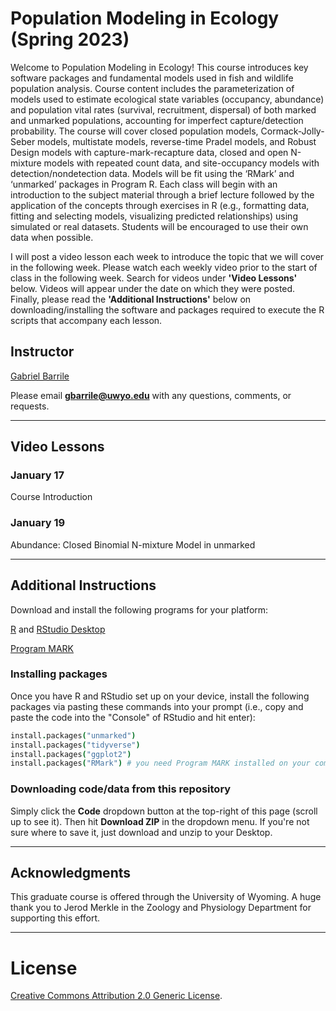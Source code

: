 # Population Modeling in Ecology (Spring 2023)

Welcome to Population Modeling in Ecology! This course introduces key software packages and fundamental models used in fish and wildlife population analysis. Course content includes the parameterization of models used to estimate ecological state variables (occupancy, abundance) and population vital rates (survival, recruitment, dispersal) of both marked and unmarked populations, accounting for imperfect capture/detection probability. The course will cover closed population models, Cormack-Jolly-Seber models, multistate models, reverse-time Pradel models, and Robust Design models with capture-mark-recapture data, closed and open N-mixture models with repeated count data, and site-occupancy models with detection/nondetection data. Models will be fit using the ‘RMark’ and ‘unmarked’ packages in Program R. Each class will begin with an introduction to the subject material through a brief lecture followed by the application of the concepts through exercises in R (e.g., formatting data, fitting and selecting models, visualizing predicted relationships) using simulated or real datasets. Students will be encouraged to use their own data when possible.

I will post a video lesson each week to introduce the topic that we will cover in the following week. Please watch each weekly video prior to the start of class in the following week. Search for videos under **'Video Lessons'** below. Videos will appear under the date on which they were posted. Finally, please read the **'Additional Instructions'** below on downloading/installing the software and packages required to execute the R scripts that accompany each lesson. 

## Instructor
[Gabriel Barrile](https://scholar.google.com/citations?user=lFpoeToAAAAJ&hl=en&oi=ao)

Please email **gbarrile@uwyo.edu** with any questions, comments, or requests.

---
  
## Video Lessons

### January 17
Course Introduction
  
### January 19
Abundance: Closed Binomial N-mixture Model in unmarked

---

## Additional Instructions

Download and install the following programs for your platform:

[R](https://cran.r-project.org/) and [RStudio Desktop](http://www.rstudio.com/ide/download/)

[Program MARK](http://www.phidot.org/software/mark/downloads/)

### Installing packages
Once you have R and RStudio set up on your device, install the following packages via pasting these commands into your prompt (i.e., copy and paste the code into the "Console" of RStudio and hit enter):

```coffee
install.packages("unmarked")
install.packages("tidyverse")
install.packages("ggplot2")
install.packages("RMark") # you need Program MARK installed on your computer first
```

### Downloading code/data from this repository 
Simply click the **Code** dropdown button at the top-right of this page (scroll up to see it). Then hit **Download ZIP** in the dropdown menu. If you're not sure where to save it, just download and unzip to your Desktop.

---

## Acknowledgments

This graduate course is offered through the University of Wyoming. A huge thank you to Jerod Merkle in the Zoology and Physiology Department for supporting this effort. 


---

# License  
<a rel="license" href="http://creativecommons.org/licenses/by/2.0/">Creative Commons Attribution 2.0 Generic License</a>.

